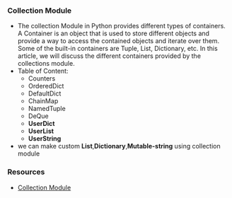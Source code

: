 ### Collection Module
* The collection Module in Python provides different types of containers. A Container is an object that is used to store different objects and provide a way to access the contained objects and iterate over them. Some of the built-in containers are Tuple, List, Dictionary, etc. In this article, we will discuss the different containers provided by the collections module.
* Table of Content:
  * Counters
  * OrderedDict
  * DefaultDict
  * ChainMap
  * NamedTuple
  * DeQue
  * **UserDict**
  * **UserList**
  * **UserString**
* we can make custom **List**,**Dictionary**,**Mutable-string** using collection module

### Resources
* [Collection Module](https://www.geeksforgeeks.org/python-collections-module/)